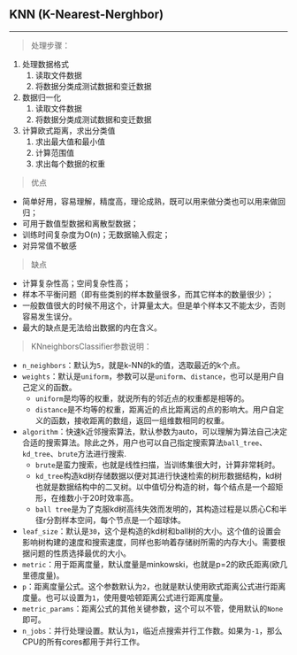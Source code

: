 ##  KNN (K-Nearest-Nerghbor)

---

> 处理步骤：
1. 处理数据格式
    1. 读取文件数据
    2. 将数据分类成测试数据和变迁数据
2. 数据归一化
    1. 读取文件数据
    2. 将数据分类成测试数据和变迁数据
3. 计算欧式距离，求出分类值
    1. 求出最大值和最小值
    2. 计算范围值
    3. 求出每个数据的权重

> 优点
- 简单好用，容易理解，精度高，理论成熟，既可以用来做分类也可以用来做回归；
- 可用于数值型数据和离散型数据；
- 训练时间复杂度为O(n)；无数据输入假定；
- 对异常值不敏感

> 缺点
- 计算复杂性高；空间复杂性高；
- 样本不平衡问题（即有些类别的样本数量很多，而其它样本的数量很少）；
- 一般数值很大的时候不用这个，计算量太大。但是单个样本又不能太少，否则容易发生误分。
- 最大的缺点是无法给出数据的内在含义。

> KNneighborsClassifier参数说明：
- `n_neighbors`：默认为`5`，就是k-NN的k的值，选取最近的k个点。
- `weights`：默认是`uniform`，参数可以是`uniform`、`distance`，也可以是用户自己定义的函数。
    - `uniform`是均等的权重，就说所有的邻近点的权重都是相等的。
    - `distance`是不均等的权重，距离近的点比距离远的点的影响大。用户自定义的函数，接收距离的数组，返回一组维数相同的权重。
- `algorithm`：快速k近邻搜索算法，默认参数为auto，可以理解为算法自己决定合适的搜索算法。除此之外，用户也可以自己指定搜索算法`ball_tree`、`kd_tree`、`brute`方法进行搜索.
    - `brute`是蛮力搜索，也就是线性扫描，当训练集很大时，计算非常耗时。
    - `kd_tree`构造kd树存储数据以便对其进行快速检索的树形数据结构，kd树也就是数据结构中的二叉树。以中值切分构造的树，每个结点是一个超矩形，在维数小于20时效率高。
    - `ball tree`是为了克服kd树高纬失效而发明的，其构造过程是以质心C和半径r分割样本空间，每个节点是一个超球体。
- `leaf_size`：默认是`30`，这个是构造的kd树和ball树的大小。这个值的设置会影响树构建的速度和搜索速度，同样也影响着存储树所需的内存大小。需要根据问题的性质选择最优的大小。
- `metric`：用于距离度量，默认度量是minkowski，也就是p=2的欧氏距离(欧几里德度量)。
- `p`：距离度量公式。这个参数默认为`2`，也就是默认使用欧式距离公式进行距离度量。也可以设置为`1`，使用曼哈顿距离公式进行距离度量。
- `metric_params`：距离公式的其他关键参数，这个可以不管，使用默认的`None`即可。
- `n_jobs`：并行处理设置。默认为`1`，临近点搜索并行工作数。如果为`-1`，那么CPU的所有cores都用于并行工作。
